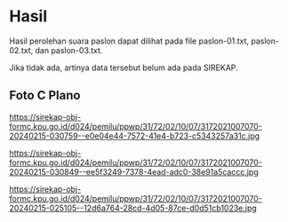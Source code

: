 # Hasil

Hasil perolehan suara paslon dapat dilihat pada file paslon-01.txt, paslon-02.txt, dan paslon-03.txt.

Jika tidak ada, artinya data tersebut belum ada pada SIREKAP.

## Foto C Plano

https://sirekap-obj-formc.kpu.go.id/d024/pemilu/ppwp/31/72/02/10/07/3172021007070-20240215-030759--e0e04e44-7572-41e4-b723-c5343257a31c.jpg

https://sirekap-obj-formc.kpu.go.id/d024/pemilu/ppwp/31/72/02/10/07/3172021007070-20240215-030849--ee5f3249-7378-4ead-adc0-38e91a5caccc.jpg

https://sirekap-obj-formc.kpu.go.id/d024/pemilu/ppwp/31/72/02/10/07/3172021007070-20240215-025105--12d6a764-28cd-4d05-87ce-d0d51cb1023e.jpg
